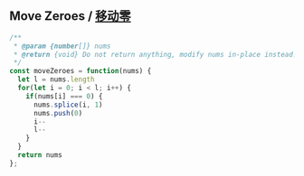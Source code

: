 ## Move Zeroes / [移动零](https://leetcode-cn.com/problems/move-zeroes/)


```js
/**
 * @param {number[]} nums
 * @return {void} Do not return anything, modify nums in-place instead.
 */
const moveZeroes = function(nums) {
  let l = nums.length
  for(let i = 0; i < l; i++) {
    if(nums[i] === 0) {
      nums.splice(i, 1)
      nums.push(0)
      i--
      l--
    }
  }
  return nums
};
```